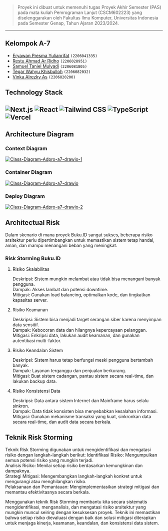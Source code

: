 > Proyek ini dibuat untuk memenuhi tugas Proyek Akhir Semester (PAS)
> pada mata kuliah Pemrograman Lanjut (CSCM602223) yang
> diselenggarakan oleh Fakultas Ilmu Komputer, Universitas Indonesia
> pada Semester Genap, Tahun Ajaran 2023/2024.

--------------------------------------------------------------------------------------------

## Kelompok A-7

-  [Eryawan Presma Yulianrifat](https://github.com/eryawww) `(2206041335)`<br>
-  [Restu Ahmad Ar Ridho](https://github.com/restuaar) `(2206028951)`<br>
-  [Samuel Taniel Mulyadi](https://github.com/SamuelTanielM) `(2206081805)`<br>
-  [Tegar Wahyu Khisbulloh](https://github.com/tegar-wahyu) `(2206082032)`<br>
-  [Vinka Alrezky As](https://github.com/vinkakniv) `(2206820200)`<br>

## Technology Stack

![Next.js](https://img.shields.io/badge/Next.js-000000?style=for-the-badge&logo=next.js&logoColor=white)
![React](https://img.shields.io/badge/React-20232A?style=for-the-badge&logo=react&logoColor=61DAFB)
![Tailwind CSS](https://img.shields.io/badge/Tailwind_CSS-38B2AC?style=for-the-badge&logo=tailwind-css&logoColor=white)
![TypeScript](https://img.shields.io/badge/TypeScript-3178C6?style=for-the-badge&logo=typescript&logoColor=white)
![Vercel](https://img.shields.io/badge/Vercel-000000?style=for-the-badge&logo=vercel&logoColor=white)
--------------------------------------------------------------------------------------------

## Architecture Diagram
### Context Diagram
[](https://ibb.co.com/SdK5S7y)
<a href="https://ibb.co.com/FhZgstc"><img src="https://i.ibb.co.com/0n4hB31/Class-Diagram-Adpro-a7-drawio-1.png" alt="Class-Diagram-Adpro-a7-drawio-1" border="0"></a>

### Container Diagram
<a href="https://ibb.co.com/SdK5S7y"><img src="https://i.ibb.co.com/xfMXZ8L/Class-Diagram-Adpro-a7-drawio.png" alt="Class-Diagram-Adpro-a7-drawio" border="0" /></a>

### Deploy Diagram
<a href="https://ibb.co.com/Zc6MvPx"><img src="https://i.ibb.co.com/F8bDcMz/Class-Diagram-Adpro-a7-drawio-2.png" alt="Class-Diagram-Adpro-a7-drawio-2" border="0"></a>

## Architectual Risk
Dalam skenario di mana proyek Buku.ID sangat sukses, beberapa risiko arsitektur perlu dipertimbangkan untuk memastikan sistem tetap handal, aman, dan mampu menangani beban yang meningkat.

### Risk Storming Buku.ID 

1. Risiko Skalabilitas

	Deskripsi: Sistem mungkin melambat atau tidak bisa menangani banyak pengguna.  
	Dampak: Akses lambat dan potensi downtime.  
	Mitigasi: Gunakan load balancing, optimalkan kode, dan tingkatkan kapasitas server.  

2. Risiko Keamanan

	Deskripsi: Sistem bisa menjadi target serangan siber karena menyimpan data sensitif.  
	Dampak: Kebocoran data dan hilangnya kepercayaan pelanggan.  
	Mitigasi: Enkripsi data, lakukan audit keamanan, dan gunakan autentikasi multi-faktor.  

3. Risiko Keandalan Sistem

	Deskripsi: Sistem harus tetap berfungsi meski pengguna bertambah banyak.  
	Dampak: Layanan terganggu dan penjualan berkurang.  
	Mitigasi: Buat sistem cadangan, pantau sistem secara real-time, dan lakukan backup data.  

4. Risiko Konsistensi Data

	Deskripsi: Data antara sistem Internet dan Mainframe harus selalu sinkron.  
	Dampak: Data tidak konsisten bisa menyebabkan kesalahan informasi.  
	Mitigasi: Gunakan mekanisme transaksi yang kuat, sinkronkan data secara real-time, dan audit data secara berkala.  

## Teknik Risk Storming
Teknik Risk Storming digunakan untuk mengidentifikasi dan mengatasi risiko dengan langkah-langkah berikut:
Identifikasi Risiko: Mengumpulkan semua potensi risiko yang mungkin terjadi.  
Analisis Risiko: Menilai setiap risiko berdasarkan kemungkinan dan dampaknya.  
Strategi Mitigasi: Mengembangkan langkah-langkah konkret untuk mengurangi atau menghilangkan risiko.  
Pelaksanaan dan Pemantauan: Mengimplementasikan strategi mitigasi dan memantau efektivitasnya secara berkala.

Menggunakan teknik Risk Storming membantu kita secara sistematis mengidentifikasi, menganalisis, dan mengatasi risiko arsitektur yang mungkin muncul seiring dengan kesuksesan proyek. Teknik ini memastikan bahwa setiap risiko dievaluasi dengan baik dan solusi mitigasi diterapkan untuk menjaga kinerja, keamanan, keandalan, dan konsistensi data sistem.




